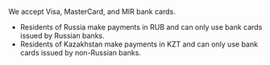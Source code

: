 
We accept Visa, MasterCard, and MIR bank cards.

  * Residents of Russia make payments in RUB and can only use bank cards issued by Russian banks.
  * Residents of Kazakhstan make payments in KZT and can only use bank cards issued by non-Russian banks.


